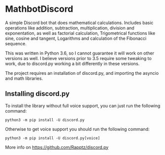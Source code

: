 # MathbotDiscord
A simple Discord bot that does mathematical calculations. Includes basic operations like addition, subtraction, multiplication,
division and exponentation, as well as factorial calculation, Trigometrical functions like sine, cosine and tangent, Logarithms and
calculation of the Fibonacci sequence.

This was written in Python 3.6, so I cannot guarantee it will work on other versions as well. I believe versions prior to 3.5
require some tweaking to work, due to discord.py working a bit differently in these versions.

The project requires an installation of discord.py, and importing the asyncio and math libraries.

## Installing discord.py

To install the library without full voice support, you can just run the following command:

```
python3 -m pip install -U discord.py
```

Otherwise to get voice support you should run the following command:

```
python3 -m pip install -U discord.py[voice]
```

More info on https://github.com/Rapptz/discord.py
